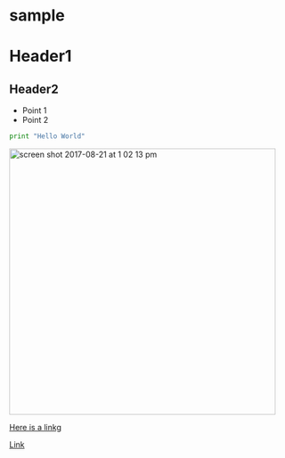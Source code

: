 # sample

# Header1

## Header2

* Point 1
* Point 2

```python
print "Hello World"
```
<img width="478" alt="screen shot 2017-08-21 at 1 02 13 pm" src="https://user-images.githubusercontent.com/35939416/37998581-16341808-31ed-11e8-888c-2d5685dfa993.png">

[Here is a linkg](https://www.google.com)


[Link](/textFiles/text.txt)
